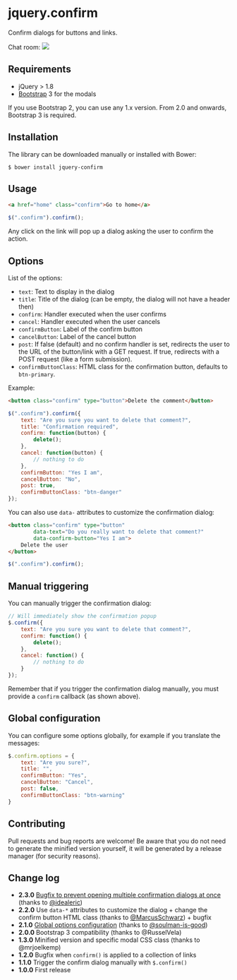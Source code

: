 # jquery.confirm

Confirm dialogs for buttons and links.

Chat room: [![](https://badges.gitter.im/myclabs/jquery.confirm.png)](https://gitter.im/myclabs/jquery.confirm)

## Requirements

- jQuery > 1.8
- [Bootstrap](http://twitter.github.com/bootstrap/) 3 for the modals

If you use Bootstrap 2, you can use any 1.x version. From 2.0 and onwards, Bootstrap 3 is required.

## Installation

The library can be downloaded manually or installed with Bower:

```
$ bower install jquery-confirm
```

## Usage

```html
<a href="home" class="confirm">Go to home</a>
```

```javascript
$(".confirm").confirm();
```

Any click on the link will pop up a dialog asking the user to confirm the action.

## Options

List of the options:

* `text`: Text to display in the dialog
* `title`: Title of the dialog (can be empty, the dialog will not have a header then)
* `confirm`: Handler executed when the user confirms
* `cancel`: Handler executed when the user cancels
* `confirmButton`: Label of the confirm button
* `cancelButton`: Label of the cancel button
* `post`: If false (default) and no confirm handler is set, redirects the user to the URL of the button/link with a GET request. If true, redirects with a POST request (like a form submission).
* `confirmButtonClass`: HTML class for the confirmation button, defaults to `btn-primary`.

Example:

```html
<button class="confirm" type="button">Delete the comment</button>
```

```javascript
$(".confirm").confirm({
    text: "Are you sure you want to delete that comment?",
    title: "Confirmation required",
    confirm: function(button) {
        delete();
    },
    cancel: function(button) {
        // nothing to do
    },
    confirmButton: "Yes I am",
    cancelButton: "No",
    post: true,
    confirmButtonClass: "btn-danger"
});
```

You can also use `data-` attributes to customize the confirmation dialog:

```html
<button class="confirm" type="button"
        data-text="Do you really want to delete that comment?"
        data-confirm-button="Yes I am">
    Delete the user
</button>
```

```javascript
$(".confirm").confirm();
```

## Manual triggering

You can manually trigger the confirmation dialog:

```javascript
// Will immediately show the confirmation popup
$.confirm({
    text: "Are you sure you want to delete that comment?",
    confirm: function() {
        delete();
    },
    cancel: function() {
        // nothing to do
    }
});
```

Remember that if you trigger the confirmation dialog manually, you must provide a `confirm` callback (as shown above).

## Global configuration

You can configure some options globally, for example if you translate the messages:

```javascript
$.confirm.options = {
    text: "Are you sure?",
    title: "",
    confirmButton: "Yes",
    cancelButton: "Cancel",
    post: false,
    confirmButtonClass: "btn-warning"
}
```

## Contributing

Pull requests and bug reports are welcome! Be aware that you do not need to generate the minified version yourself,
it will be generated by a release manager (for security reasons).

## Change log

* **2.3.0** [Bugfix to prevent opening multiple confirmation dialogs at once](https://github.com/myclabs/jquery.confirm/issues/28) (thanks to [@idealeric](https://github.com/idealeric))
* **2.2.0** Use `data-*` attributes to customize the dialog + change the confirm button HTML class (thanks to [@MarcusSchwarz](https://github.com/MarcusSchwarz)) + bugfix
* **2.1.0** [Global options configuration](https://github.com/myclabs/jquery.confirm/pull/16) (thanks to [@soulman-is-good](https://github.com/soulman-is-good))
* **2.0.0** Bootstrap 3 compatibility (thanks to @RusselVela)
* **1.3.0** Minified version and specific modal CSS class (thanks to @mrjoelkemp)
* **1.2.0** Bugfix when `confirm()` is applied to a collection of links
* **1.1.0** Trigger the confirm dialog manually with `$.confirm()`
* **1.0.0** First release
